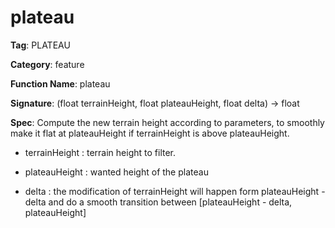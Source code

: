 # plateau

**Tag**: PLATEAU

**Category**: feature

**Function Name**: plateau

**Signature**: (float terrainHeight, float plateauHeight, float delta) -> float

**Spec**: Compute the new terrain height according to parameters, to smoothly make it flat at plateauHeight if terrainHeight is above plateauHeight.

- terrainHeight : terrain height to filter.

- plateauHeight : wanted height of the plateau

- delta : the modification of terrainHeight will happen form plateauHeight - delta and do a smooth transition between [plateauHeight - delta, plateauHeight]



